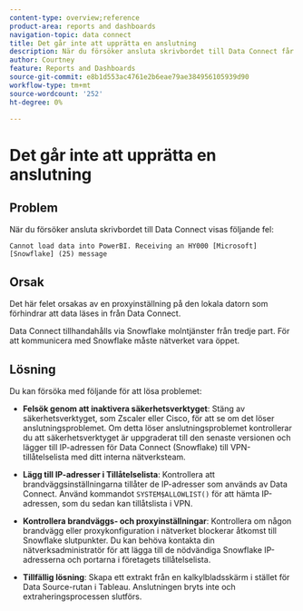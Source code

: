 ```yaml
---
content-type: overview;reference
product-area: reports and dashboards
navigation-topic: data connect
title: Det går inte att upprätta en anslutning
description: När du försöker ansluta skrivbordet till Data Connect får du ett felmeddelande.
author: Courtney
feature: Reports and Dashboards
source-git-commit: e8b1d553ac4761e2b6eae79ae384956105939d90
workflow-type: tm+mt
source-wordcount: '252'
ht-degree: 0%

---
```



# Det går inte att upprätta en anslutning

## Problem

När du försöker ansluta skrivbordet till Data Connect visas följande fel:

`Cannot load data into PowerBI. Receiving an HY000 [Microsoft][Snowflake] (25) message`

## Orsak

Det här felet orsakas av en proxyinställning på den lokala datorn som förhindrar att data läses in från Data Connect.

Data Connect tillhandahålls via Snowflake molntjänster från tredje part. För att kommunicera med Snowflake måste nätverket vara öppet.

## Lösning

Du kan försöka med följande för att lösa problemet:

* **Felsök genom att inaktivera säkerhetsverktyget**: Stäng av säkerhetsverktyget, som Zscaler eller Cisco, för att se om det löser anslutningsproblemet. Om detta löser anslutningsproblemet kontrollerar du att säkerhetsverktyget är uppgraderat till den senaste versionen och lägger till IP-adressen för Data Connect (Snowflake) till VPN-tillåtelselista med ditt interna nätverksteam.

* **Lägg till IP-adresser i Tillåtelselista**: Kontrollera att brandväggsinställningarna tillåter de IP-adresser som används av Data Connect. Använd kommandot `SYSTEM$ALLOWLIST()` för att hämta IP-adressen, som du sedan kan tillåtslista i VPN.

* **Kontrollera brandväggs- och proxyinställningar**: Kontrollera om någon brandvägg eller proxykonfiguration i nätverket blockerar åtkomst till Snowflake slutpunkter. Du kan behöva kontakta din nätverksadministratör för att lägga till de nödvändiga Snowflake IP-adresserna och portarna i företagets tillåtelselista.

* **Tillfällig lösning**: Skapa ett extrakt från en kalkylbladsskärm i stället för Data Source-rutan i Tableau. Anslutningen bryts inte och extraheringsprocessen slutförs.

